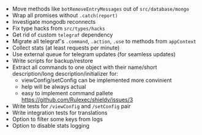 - Move methods like `botRemoveEntryMessages` out of `src/database/mongo`
- Wrap all promises without `.catch(report)`
- Investigate mongodb reconnects
- Fix type hacks from `src/types/hacks`
- Get rid of custom `telegraf` dependency
- Migrate all telegraf's `.command`, `.action`, `.use` to methods from `appContext`
- Collect stats (at least requests per minute)
- Use external queue for telegram updates (for seamless updates)
- Write scripts for backup/restore
- Extract all commands to one object with their name/short description/long description/initializer for:
  - viewConfig/setConfig can be implemented more convinient
  - help will be always actual
  - easy to implement command pallete https://github.com/Rulexec/shieldy/issues/3
- Write tests for `/viewConfig` and `/setConfig` pair
- Write integration tests for translations
- Option to filter some keys from logs
- Option to disable stats logging

